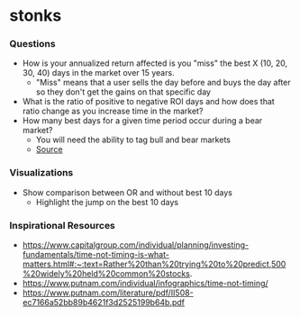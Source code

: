 # stonks

### Questions
- How is your annualized return affected is you "miss" the best X (10, 20, 30, 40) days in the market over 15 years.
  - "Miss" means that a user sells the day before and buys the day after so they don't get the gains on that specific day
- What is the ratio of positive to negative ROI days and how does that ratio change as you increase time in the market?
- How many best days for a given time period occur during a bear market?
  - You will need the ability to tag bull and bear markets
  - [Source](https://static.fmgsuite.com/media/documents/a826affd-2ad2-481f-b4e9-8d4f5dc46ed3.pdf)

### Visualizations
- Show comparison between OR and without best 10 days
  - Highlight the jump on the best 10 days

### Inspirational Resources 
- https://www.capitalgroup.com/individual/planning/investing-fundamentals/time-not-timing-is-what-matters.html#:~:text=Rather%20than%20trying%20to%20predict,500%20widely%20held%20common%20stocks.
- https://www.putnam.com/individual/infographics/time-not-timing/
- https://www.putnam.com/literature/pdf/II508-ec7166a52bb89b4621f3d2525199b64b.pdf